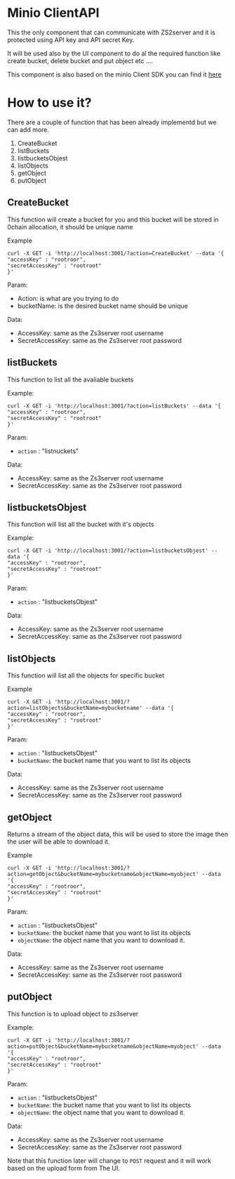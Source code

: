 # Minio ClientAPI

This the only component that can communicate with ZS2server and it is protected using API key and API secret Key. 

It will be used also by the UI component to do al the required function like create bucket, delete bucket and put object etc ....

This component is also based on the minio Client SDK you can find it [here](https://github.com/minio/minio-go)

# How to use it?

There are a couple of function that has been already implementd but we can add more.

1. CreateBucket
2. listBuckets
3. listbucketsObjest
4. listObjects
5. getObject
6. putObject


## CreateBucket

This function will create a bucket for you and this bucket will be stored in 0chain allocation, it should be unique name

Example

```shell
curl -X GET -i 'http://localhost:3001/?action=CreateBucket' --data '{
"accessKey" : "rootroor",
"secretAccessKey" : "rootroot"
}'
```
Param:

* Action: is what are you trying to do
* bucketName: is the desired bucket name should be unique

Data:

* AccessKey: same as the Zs3server root username
* SecretAccessKey: same as the Zs3server root password

## listBuckets

This function to list all the avaliable buckets

Example:

```shell
curl -X GET -i 'http://localhost:3001/?action=listBuckets' --data '{
"accessKey" : "rootroor",
"secretAccessKey" : "rootroot"
}'
```

Param:

* ``action`` : "listnuckets"

Data:

* AccessKey: same as the Zs3server root username
* SecretAccessKey: same as the Zs3server root password

## listbucketsObjest

This function will list all the bucket with it's objects


Example:

```shell
curl -X GET -i 'http://localhost:3001/?action=listbucketsObjest' --data '{
"accessKey" : "rootroor",
"secretAccessKey" : "rootroot"
}'
```

Param:

* ``action`` : "listbucketsObjest"

Data:

* AccessKey: same as the Zs3server root username
* SecretAccessKey: same as the Zs3server root password


## listObjects

This function will list all the objects for specific bucket

Example 

```shell
curl -X GET -i 'http://localhost:3001/?action=listObjects&bucketName=mybucketname' --data '{
"accessKey" : "rootroor",
"secretAccessKey" : "rootroot"
}'
```

Param:

* ``action`` : "listbucketsObjest"
* ``bucketName``: the bucket name that you want to list its objects

Data:

* AccessKey: same as the Zs3server root username
* SecretAccessKey: same as the Zs3server root password

## getObject

Returns a stream of the object data, this will be used to store the image then the user will be able to download it. 

Example 

```shell
curl -X GET -i 'http://localhost:3001/?action=getObject&bucketName=mybucketname&objectName=myobject' --data '{
"accessKey" : "rootroor",
"secretAccessKey" : "rootroot"
}'
```

Param:

* ``action`` : "listbucketsObjest"
* ``bucketName``: the bucket name that you want to list its objects
* ``objectName``: the object name that you want to download it.

Data:

* AccessKey: same as the Zs3server root username
* SecretAccessKey: same as the Zs3server root password

## putObject

This function is to upload object to zs3server 

Example:

```shell 
curl -X GET -i 'http://localhost:3001/?action=putObject&bucketName=mybucketname&objectName=myobject' --data '{
"accessKey" : "rootroor",
"secretAccessKey" : "rootroot"
}'
```

Param:

* ``action`` : "listbucketsObjest"
* ``bucketName``: the bucket name that you want to list its objects
* ``objectName``: the object name that you want to download it.

Data:

* AccessKey: same as the Zs3server root username
* SecretAccessKey: same as the Zs3server root password


Note that this function later will change to ``POST`` request and it will work based on the upload form from The UI. 

